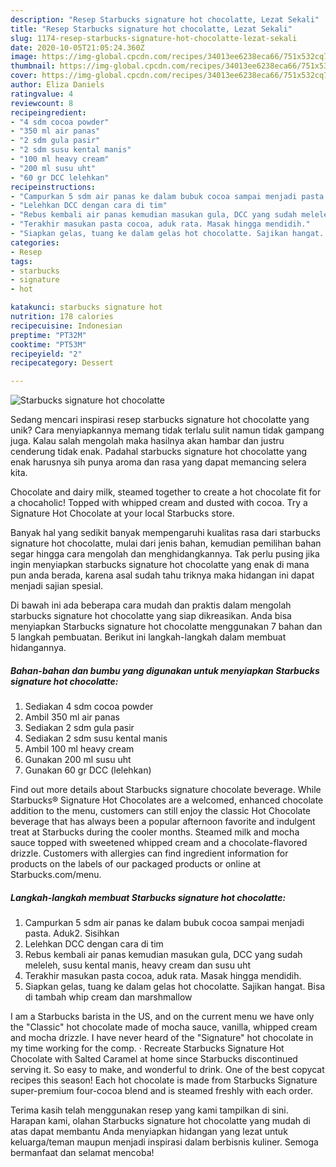 ```yaml
---
description: "Resep Starbucks signature hot chocolatte, Lezat Sekali"
title: "Resep Starbucks signature hot chocolatte, Lezat Sekali"
slug: 1174-resep-starbucks-signature-hot-chocolatte-lezat-sekali
date: 2020-10-05T21:05:24.360Z
image: https://img-global.cpcdn.com/recipes/34013ee6238eca66/751x532cq70/starbucks-signature-hot-chocolatte-foto-resep-utama.jpg
thumbnail: https://img-global.cpcdn.com/recipes/34013ee6238eca66/751x532cq70/starbucks-signature-hot-chocolatte-foto-resep-utama.jpg
cover: https://img-global.cpcdn.com/recipes/34013ee6238eca66/751x532cq70/starbucks-signature-hot-chocolatte-foto-resep-utama.jpg
author: Eliza Daniels
ratingvalue: 4
reviewcount: 8
recipeingredient:
- "4 sdm cocoa powder"
- "350 ml air panas"
- "2 sdm gula pasir"
- "2 sdm susu kental manis"
- "100 ml heavy cream"
- "200 ml susu uht"
- "60 gr DCC lelehkan"
recipeinstructions:
- "Campurkan 5 sdm air panas ke dalam bubuk cocoa sampai menjadi pasta. Aduk2. Sisihkan"
- "Lelehkan DCC dengan cara di tim"
- "Rebus kembali air panas kemudian masukan gula, DCC yang sudah meleleh, susu kental manis, heavy cream dan susu uht"
- "Terakhir masukan pasta cocoa, aduk rata. Masak hingga mendidih."
- "Siapkan gelas, tuang ke dalam gelas hot chocolatte. Sajikan hangat. Bisa di tambah whip cream dan marshmallow"
categories:
- Resep
tags:
- starbucks
- signature
- hot

katakunci: starbucks signature hot 
nutrition: 178 calories
recipecuisine: Indonesian
preptime: "PT32M"
cooktime: "PT53M"
recipeyield: "2"
recipecategory: Dessert

---
```



![Starbucks signature hot chocolatte](https://img-global.cpcdn.com/recipes/34013ee6238eca66/751x532cq70/starbucks-signature-hot-chocolatte-foto-resep-utama.jpg)

Sedang mencari inspirasi resep starbucks signature hot chocolatte yang unik? Cara menyiapkannya memang tidak terlalu sulit namun tidak gampang juga. Kalau salah mengolah maka hasilnya akan hambar dan justru cenderung tidak enak. Padahal starbucks signature hot chocolatte yang enak harusnya sih punya aroma dan rasa yang dapat memancing selera kita.

Chocolate and dairy milk, steamed together to create a hot chocolate fit for a chocaholic! Topped with whipped cream and dusted with cocoa. Try a Signature Hot Chocolate at your local Starbucks store.

Banyak hal yang sedikit banyak mempengaruhi kualitas rasa dari starbucks signature hot chocolatte, mulai dari jenis bahan, kemudian pemilihan bahan segar hingga cara mengolah dan menghidangkannya. Tak perlu pusing jika ingin menyiapkan starbucks signature hot chocolatte yang enak di mana pun anda berada, karena asal sudah tahu triknya maka hidangan ini dapat menjadi sajian spesial.


Di bawah ini ada beberapa cara mudah dan praktis dalam mengolah starbucks signature hot chocolatte yang siap dikreasikan. Anda bisa menyiapkan Starbucks signature hot chocolatte menggunakan 7 bahan dan 5 langkah pembuatan. Berikut ini langkah-langkah dalam membuat hidangannya.

<!--inarticleads1-->

##### Bahan-bahan dan bumbu yang digunakan untuk menyiapkan Starbucks signature hot chocolatte:

1. Sediakan 4 sdm cocoa powder
1. Ambil 350 ml air panas
1. Sediakan 2 sdm gula pasir
1. Sediakan 2 sdm susu kental manis
1. Ambil 100 ml heavy cream
1. Gunakan 200 ml susu uht
1. Gunakan 60 gr DCC (lelehkan)


Find out more details about Starbucks signature chocolate beverage. While Starbucks® Signature Hot Chocolates are a welcomed, enhanced chocolate addition to the menu, customers can still enjoy the classic Hot Chocolate beverage that has always been a popular afternoon favorite and indulgent treat at Starbucks during the cooler months. Steamed milk and mocha sauce topped with sweetened whipped cream and a chocolate-flavored drizzle. Customers with allergies can find ingredient information for products on the labels of our packaged products or online at Starbucks.com/menu. 

<!--inarticleads2-->

##### Langkah-langkah membuat Starbucks signature hot chocolatte:

1. Campurkan 5 sdm air panas ke dalam bubuk cocoa sampai menjadi pasta. Aduk2. Sisihkan
1. Lelehkan DCC dengan cara di tim
1. Rebus kembali air panas kemudian masukan gula, DCC yang sudah meleleh, susu kental manis, heavy cream dan susu uht
1. Terakhir masukan pasta cocoa, aduk rata. Masak hingga mendidih.
1. Siapkan gelas, tuang ke dalam gelas hot chocolatte. Sajikan hangat. Bisa di tambah whip cream dan marshmallow


I am a Starbucks barista in the US, and on the current menu we have only the &#34;Classic&#34; hot chocolate made of mocha sauce, vanilla, whipped cream and mocha drizzle. I have never heard of the &#34;Signature&#34; hot chocolate in my time working for the comp. · Recreate Starbucks Signature Hot Chocolate with Salted Caramel at home since Starbucks discontinued serving it. So easy to make, and wonderful to drink. One of the best copycat recipes this season! Each hot chocolate is made from Starbucks Signature super-premium four-cocoa blend and is steamed freshly with each order. 

Terima kasih telah menggunakan resep yang kami tampilkan di sini. Harapan kami, olahan Starbucks signature hot chocolatte yang mudah di atas dapat membantu Anda menyiapkan hidangan yang lezat untuk keluarga/teman maupun menjadi inspirasi dalam berbisnis kuliner. Semoga bermanfaat dan selamat mencoba!
